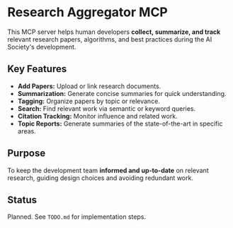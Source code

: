 # Research Aggregator MCP

This MCP server helps human developers **collect, summarize, and track** relevant research papers, algorithms, and best practices during the AI Society's development.

## Key Features

- **Add Papers:** Upload or link research documents.
- **Summarization:** Generate concise summaries for quick understanding.
- **Tagging:** Organize papers by topic or relevance.
- **Search:** Find relevant work via semantic or keyword queries.
- **Citation Tracking:** Monitor influence and related work.
- **Topic Reports:** Generate summaries of the state-of-the-art in specific areas.

## Purpose

To keep the development team **informed and up-to-date** on relevant research, guiding design choices and avoiding redundant work.

## Status

Planned. See `TODO.md` for implementation steps.